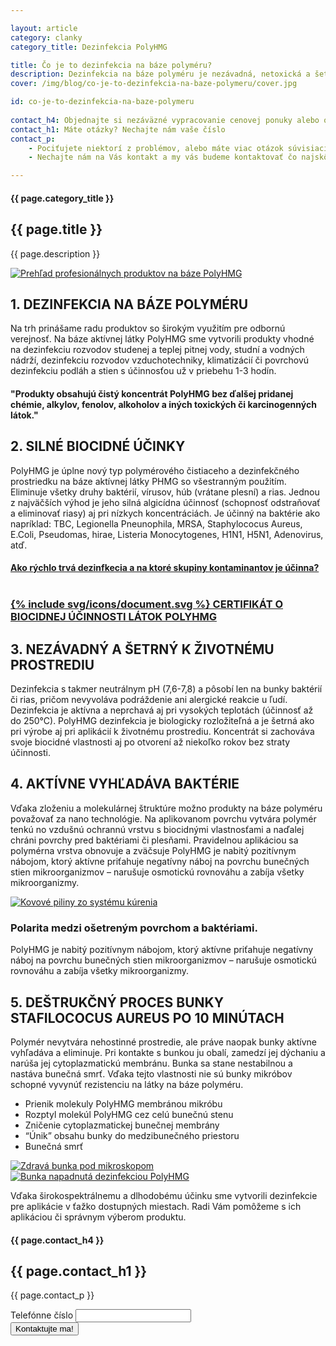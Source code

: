 ```yaml
--- 

layout: article
category: clanky  
category_title: Dezinfekcia PolyHMG

title: Čo je to dezinfekcia na báze polyméru? 
description: Dezinfekcia na báze polyméru je nezávadná, netoxická a šetrná k materiálom. Koncentrát má vlastnoti podobné vode, pričom chráni kovy pred koróziou a vytvára na povrchu tenký polymérový biocídny film, ktorý prenikne hlboko do povrchových pórov. Tento film zaisťuje reziduálne antimikrobiálne pôsobenie po dobu až niekoľko mesiacov aj v čase keď sa dezinfekcia už nevykonáva a to po dobu až niekoľko dní či mesiacov v závislosti od povrchu a prostredia.
cover: /img/blog/co-je-to-dezinfekcia-na-baze-polymeru/cover.jpg 

id: co-je-to-dezinfekcia-na-baze-polymeru
 
contact_h4: Objednajte si nezáväzné vypracovanie cenovej ponuky alebo obliadku priamo u vás doma
contact_h1: Máte otázky? Nechajte nám vaše číslo
contact_p: 
    - Pociťujete niektorí z problémov, alebo máte viac otázok súvisiacich s článkom? <br> 
    - Nechajte nám na Vás kontakt a my vás budeme kontaktovať čo najskôr ako to bude možné.

--- 
```

<div id="blog" class="{{ page.id }}">
    <section class="full-width text-center first-header"> 
        <div class="container">
            <div class="row">
                <h4>{{ page.category_title }}</h4>
                <h1 class="narrow">{{ page.title }}</h1> 
            </div>
            <div class="row">
                <p class="narrow"> 
                    {{ page.description }} 
                </p>
            </div>
        </div> 
    </section>
    <section class="container text-center article-text">
        <div class="row align-center">
            <div class="col-11 col-md-8 width-photo">
                <a href="{{ site.url }}/img/blog/co-je-to-dezinfekcia-na-baze-polymeru/cover.jpeg" class="fresco" data-fresco-group="shared_options">
                    <img src="{{ site.url }}/img/blog/co-je-to-dezinfekcia-na-baze-polymeru/products.png" alt="Prehľad profesionálnych produktov na báze PolyHMG" class="img-fluid">
                </a>
            </div>
            <div class="col-11 col-md-10 text-left m-auto">
                <h2>
                    1. DEZINFEKCIA NA BÁZE POLYMÉRU 
                </h2>
                <p>
                    Na trh prinášame radu produktov so širokým využitím pre odbornú verejnosť. Na báze aktívnej látky PolyHMG sme vytvorili produkty vhodné na dezinfekciu rozvodov studenej a teplej pitnej vody, studní a vodných nádrží, dezinfekciu rozvodov vzduchotechniky, klimatizácií  či povrchovú dezinfekciu podláh a stien s účinnosťou už v priebehu 1-3 hodín.
                </p>
            </div>
            <div class="col-11 col-md-10 text-center quote">
                <h4>
                    "Produkty obsahujú čistý koncentrát PolyHMG bez ďalšej pridanej chémie, alkylov, fenolov, alkoholov a iných toxických či karcinogenných látok."
                </h4>
            </div>
            <div class="col-11 col-md-10 text-left m-auto">
                <h2>
                    2. SILNÉ BIOCIDNÉ ÚČINKY 
                </h2>
                <p>
                    PolyHMG je úplne nový typ polymérového čistiaceho a dezinfekčného prostriedku na báze aktívnej látky PHMG so všestranným použitím. Eliminuje všetky druhy baktérií, vírusov, húb (vrátane plesní) a rias. Jednou z najväčších výhod je jeho silná algicídna účinnosť (schopnosť odstraňovať a eliminovať riasy) aj pri nízkych koncentráciách. Je účinný na baktérie ako napríklad: TBC, Legionella Pneunophila, MRSA, Staphylococus Aureus, E.Coli, Pseudomas, hirae, Listeria Monocytogenes, H1N1, H5N1, Adenovirus, atď.
                </p>
            </div>
            <div class="col-11 col-md-10 text-center m-auto download">
                <div class="white-panel hover-border">
                    <a href="/na-stiahnutie/certifikaty/polyhmg-test-biocidnej-ucinnosti.pdf">  
                        <h4>
                            Ako rýchlo trvá dezinfkecia a na ktoré skupiny kontaminantov je účinna?  <br> <br>
                        </h4>
                        <h3 class="upper">
                            {% include svg/icons/document.svg %}
                            CERTIFIKÁT O BIOCIDNEJ ÚČINNOSTI LÁTOK POLYHMG
                        </h3> 
                    </a>
                </div>
            </div>
            <div class="col-11 col-md-10 text-left m-auto">
                <h2>
                    3. NEZÁVADNÝ A ŠETRNÝ K ŽIVOTNÉMU PROSTREDIU
                </h2>
                <p>
                    Dezinfekcia s takmer neutrálnym pH (7,6-7,8) a pôsobí len na bunky baktérií či rias, pričom nevyvoláva podráždenie ani alergické reakcie u ľudí. Dezinfekcia je aktívna a neprchavá aj pri vysokých teplotách (účinnosť až do 250°C). PolyHMG dezinfekcia je biologicky rozložiteľná a je šetrná ako pri výrobe aj pri aplikácií k životnému prostrediu. Koncentrát si zachováva svoje biocidné vlastnosti aj po otvorení až niekoľko rokov bez straty účinnosti. 
                </p>
            </div>
            <div class="col-11 col-md-10 text-left m-auto">
                <h2>
                    4. AKTÍVNE VYHĽADÁVA BAKTÉRIE
                </h2>
                <p> 
                    Vďaka zloženiu a molekulárnej štruktúre možno produkty na báze polyméru považovať za nano technológie. Na aplikovanom povrchu vytvára polymér tenkú no vzdušnú ochrannú vrstvu s biocidnými vlastnosťami a naďalej chráni povrchy pred baktériami či plesňami. Pravidelnou aplikáciou sa polymérna vrstva obnovuje a zväčsuje PolyHMG je nabitý pozitívnym nábojom, ktorý aktívne priťahuje negatívny náboj na povrchu bunečných stien mikroorganizmov – narušuje osmotickú rovnováhu a zabíja všetky mikroorganizmy.
                </p>
            </div>
            <div class="col-11 col-md-9 text-center images">
                <div class="row justify-content-between">
                    <div class="col-12 col-md-6 image-container no-overflow m-auto">
                        <a href="{{ site.url }}/img/blog/co-je-to-dezinfekcia-na-baze-polymeru/plus-a-minus.jpg" class="fresco" data-fresco-group="shared_options">
                            <img src="{{ site.url }}/img/blog/co-je-to-dezinfekcia-na-baze-polymeru/plus-a-minus.jpg" alt="Kovové piliny zo systému kúrenia">
                        </a>
                    </div>
                    <div class="col-12 col-md-6 image-container no-overflow image-description text-left m-auto">
                        <h3>
                           Polarita medzi ošetreným povrchom a baktériami. 
                        </h3>
                        <p>
                            PolyHMG je nabitý pozitívnym nábojom, ktorý aktívne priťahuje negatívny náboj na povrchu bunečných stien mikroorganizmov – narušuje osmotickú rovnováhu a zabíja všetky mikroorganizmy. 
                        </p>
                    </div>
                </div>
            </div> 
            <div class="col-11 col-md-10 text-left m-auto">
                <h2>
                    5. DEŠTRUKČNÝ PROCES BUNKY STAFILOCOCUS AUREUS PO 10 MINÚTACH
                </h2>
                <p>
                    Polymér nevytvára nehostinné prostredie, ale práve naopak bunky aktívne vyhľadáva a eliminuje. Pri kontakte s bunkou ju obalí, zamedzí jej dýchaniu a narúša jej cytoplazmatickú membránu. Bunka sa stane nestabilnou a nastáva bunečná smrť. Vďaka tejto vlastnosti nie sú bunky mikróbov schopné vyvynúť rezistenciu na látky na báze polyméru. 
                </p>
                <ul>
                    <li>Prienik molekuly PolyHMG membránou mikróbu</li>
                    <li>Rozptyl molekúl PolyHMG cez celú bunečnú stenu</ll>
                    <li>Zničenie cytoplazmatickej bunečnej membrány</li>
                    <li>“Únik” obsahu bunky do medzibunečného priestoru</li>
                    <li>Bunečná smrť</li>
                </ul>
            </div>
            <div class="col-11 col-md-9 text-center images">
                <div class="row justify-content-between">
                    <div class="col-12 col-md-6 image-container">
                        <a href="{{ site.url }}/img/blog/co-je-to-dezinfekcia-na-baze-polymeru/bunka1.png" class="fresco" data-fresco-group="shared_options">
                            <img src="{{ site.url }}/img/blog/co-je-to-dezinfekcia-na-baze-polymeru/bunka1.png" alt="Zdravá bunka pod mikroskopom">
                        </a>
                    </div>
                    <div class="col-12 col-md-6 image-container">
                        <a href="{{ site.url }}/img/blog/co-je-to-dezinfekcia-na-baze-polymeru/bunka2.png" class="fresco" data-fresco-group="shared_options">
                            <img src="{{ site.url }}/img/blog/co-je-to-dezinfekcia-na-baze-polymeru/bunka2.png" alt="Bunka napadnutá dezinfekciou PolyHMG">
                        </a>
                    </div>
                </div>
            </div> 
            <div class="col-11 col-md-10 text-left m-auto">
                <p class="bold">
                    Vďaka širokospektrálnemu a dlhodobému účinku sme vytvorili dezinfekcie pre aplikácie v ťažko dostupných miestach. Radi Vám pomôžeme s ich aplikáciou či správnym výberom produktu.
                </p>
            </div>
        </div>
    </section>
    <section id="contact" class="contact text-center margin-100-100 white-panel"> 
        <div class="container">
            <div class="row">
                <div class="col-12">
                    <h4>{{ page.contact_h4 }}</h4>
                    <h1>{{ page.contact_h1 }}</h1>
                </div>
            </div>
            <div class="row justify-content-around">
                <p class="full-width text-center">
                    {{ page.contact_p }} 
                </p>
                <div class="col-12 col-md-9">
                    <form method="post" id="form-contact" action="" name="form-contact">
                            <div class="form-group col-md-6">
                                    <label for="phone" class="col-form-label">Telefónne číslo</label>
                                    <input type="text" id="phone" >
                                    <span class="error-message"></span>
                            </div>
                        <div class="sent"></div>
                        <div class="not-sent"></div>
                        <button type="submit" form="form-contact" class="button c2a blog mt-4">Kontaktujte ma!</button>
                    </form>
                </div>
            </div>
        </div>
    </section>
</div>